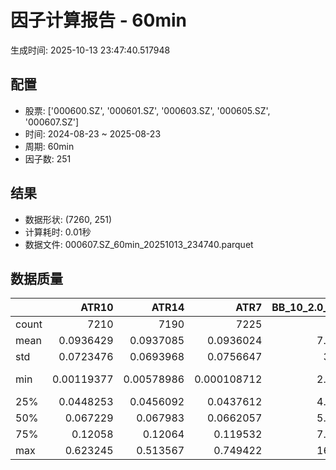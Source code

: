 # 因子计算报告 - 60min

生成时间: 2025-10-13 23:47:40.517948

## 配置

- 股票: ['000600.SZ', '000601.SZ', '000603.SZ', '000605.SZ', '000607.SZ']
- 时间: 2024-08-23 ~ 2025-08-23
- 周期: 60min
- 因子数: 251

## 结果

- 数据形状: (7260, 251)
- 计算耗时: 0.01秒
- 数据文件: 000607.SZ_60min_20251013_234740.parquet

## 数据质量

|       |         ATR10 |         ATR14 |           ATR7 |   BB_10_2.0_Lower |   BB_10_2.0_Middle |   BB_10_2.0_Upper |   BB_10_2.0_Width |   BB_15_2.0_Lower |   BB_15_2.0_Middle |   BB_15_2.0_Upper |   BB_15_2.0_Width |   BB_20_2.0_Lower |   BB_20_2.0_Middle |   BB_20_2.0_Upper |   BB_20_2.0_Width |    BOLB_20 |      CCI10 |      CCI14 |      CCI20 |      EMA12 |      EMA15 |      EMA20 |       EMA3 |       EMA5 |       EMA8 |    FIXLB10 |     FIXLB3 |     FIXLB5 |     FIXLB8 |     FMAX10 |     FMAX15 |     FMAX20 |      FMAX5 |    FMEAN10 |    FMEAN15 |    FMEAN20 |     FMEAN5 |     FMIN10 |     FMIN15 |     FMIN20 |      FMIN5 |     FSTD10 |     FSTD15 |     FSTD20 |      FSTD5 |    LEXLB10 |     LEXLB3 |     LEXLB5 |     LEXLB8 |       MA10 |       MA15 |       MA20 |        MA3 |        MA5 |        MA8 |          MACD |   MACD_12_26_9 |   MACD_6_13_4 |   MACD_8_17_5 |      MACD_HIST |   MACD_SIGNAL |   MEANLB10 |    MEANLB3 |    MEANLB5 |    MEANLB8 |       MSTD10 |       MSTD15 |        MSTD5 |     Momentum1 |    Momentum10 |    Momentum12 |    Momentum15 |    Momentum20 |     Momentum3 |     Momentum5 |     Momentum8 |              OBV |   OBV_SMA10 |   OBV_SMA15 |   OBV_SMA20 |   OBV_SMA5 |   Position10 |   Position12 |   Position15 |   Position20 |   Position25 |   Position30 |   Position5 |   Position8 |       RAND |     RANDNX |      RANDX |      RPROB |    RPROBCX |    RPROBNX |     RPROBX |        RSI |     RSI10 |      RSI14 |      RSI7 |       STCX |         STOCH |    STOCH_10_14 |    STOCH_14_20 |     STOCH_7_10 |        STX |   TA_ADXR_14 |   TA_ADX_14 |   TA_APO_fastperiod12_matype0_slowperiod26 |   TA_AROONOSC_14 |   TA_AROON_14_down |   TA_AROON_14_up |   TA_CCI_14 |   TA_CDL2CROWS |   TA_CDL3BLACKCROWS |   TA_CDL3INSIDE |   TA_CDL3LINESTRIKE |   TA_CDL3OUTSIDE |   TA_CDL3STARSINSOUTH |   TA_CDL3WHITESOLDIERS |   TA_CDLABANDONEDBABY |   TA_CDLADVANCEBLOCK |   TA_CDLBELTHOLD |   TA_CDLBREAKAWAY |   TA_CDLCLOSINGMARUBOZU |   TA_CDLCONCEALBABYSWALL |   TA_CDLCOUNTERATTACK |   TA_CDLDARKCLOUDCOVER |   TA_CDLDOJI |   TA_CDLDOJISTAR |   TA_CDLDRAGONFLYDOJI |   TA_CDLENGULFING |   TA_CDLEVENINGDOJISTAR |   TA_CDLEVENINGSTAR |   TA_CDLGAPSIDESIDEWHITE |   TA_CDLGRAVESTONEDOJI |   TA_CDLHAMMER |   TA_CDLHANGINGMAN |   TA_CDLHARAMI |   TA_CDLHARAMICROSS |   TA_CDLHIGHWAVE |   TA_CDLHIKKAKE |   TA_CDLHOMINGPIGEON |   TA_CDLIDENTICAL3CROWS |   TA_CDLINNECK |   TA_CDLINVERTEDHAMMER |   TA_CDLKICKING |   TA_CDLKICKINGBYLENGTH |   TA_CDLLADDERBOTTOM |   TA_CDLLONGLEGGEDDOJI |   TA_CDLLONGLINE |   TA_CDLMARUBOZU |   TA_CDLMATCHINGLOW |   TA_CDLMATHOLD |   TA_CDLMORNINGDOJISTAR |   TA_CDLMORNINGSTAR |   TA_CDLONNECK |   TA_CDLPIERCING |   TA_CDLRICKSHAWMAN |   TA_CDLRISEFALL3METHODS |   TA_CDLSEPARATINGLINES |   TA_CDLSHOOTINGSTAR |   TA_CDLSHORTLINE |   TA_CDLSPINNINGTOP |   TA_CDLSTALLEDPATTERN |   TA_CDLSTICKSANDWICH |   TA_CDLTAKURI |   TA_CDLTASUKIGAP |   TA_CDLTHRUSTING |   TA_CDLTRISTAR |   TA_CDLUNIQUE3RIVER |   TA_CDLUPSIDEGAP2CROWS |   TA_CDLXSIDEGAP3METHODS |   TA_DEMA_10 |   TA_DEMA_20 |   TA_DEMA_5 |   TA_DX_14 |   TA_EMA_10 |   TA_EMA_20 |   TA_EMA_30 |   TA_EMA_5 |   TA_EMA_60 |   TA_KAMA_10 |   TA_KAMA_20 |   TA_MFI_14 |   TA_MIDPRICE_10 |   TA_MIDPRICE_20 |   TA_MIDPRICE_5 |   TA_MOM_10 |   TA_ROCP_10 |   TA_ROCR100_10 |   TA_ROCR_10 |   TA_ROC_10 |   TA_RSI_14 |     TA_SAR |   TA_SMA_10 |   TA_SMA_20 |   TA_SMA_30 |   TA_SMA_5 |   TA_SMA_60 |   TA_STOCHF_D |   TA_STOCHF_K |   TA_STOCHRSI_fastd_period3_fastk_period5_timeperiod14_D |   TA_STOCHRSI_fastd_period3_fastk_period5_timeperiod14_K |   TA_STOCH_D |   TA_STOCH_K |   TA_T3_10 |   TA_T3_20 |    TA_T3_5 |   TA_TEMA_10 |   TA_TEMA_20 |   TA_TEMA_5 |   TA_TRIMA_10 |   TA_TRIMA_20 |   TA_TRIMA_5 |   TA_TRIX_14 |   TA_ULTOSC_timeperiod17_timeperiod214_timeperiod328 |   TA_WILLR_14 |   TA_WMA_10 |   TA_WMA_20 |   TA_WMA_5 |    TRENDLB10 |      TRENDLB3 |     TRENDLB5 |     TRENDLB8 |      Trend10 |      Trend12 |      Trend15 |      Trend20 |     Trend25 |       Trend5 |       Trend8 |     VWAP10 |     VWAP15 |     VWAP20 |     VWAP25 |     VWAP30 |   Volume_Momentum10 |   Volume_Momentum15 |   Volume_Momentum20 |   Volume_Momentum25 |   Volume_Momentum30 |   Volume_Ratio10 |   Volume_Ratio15 |   Volume_Ratio20 |   Volume_Ratio25 |   Volume_Ratio30 |   WILLR14 |   WILLR18 |   WILLR21 |    WILLR9 |
|:------|--------------:|--------------:|---------------:|------------------:|-------------------:|------------------:|------------------:|------------------:|-------------------:|------------------:|------------------:|------------------:|-------------------:|------------------:|------------------:|-----------:|-----------:|-----------:|-----------:|-----------:|-----------:|-----------:|-----------:|-----------:|-----------:|-----------:|-----------:|-----------:|-----------:|-----------:|-----------:|-----------:|-----------:|-----------:|-----------:|-----------:|-----------:|-----------:|-----------:|-----------:|-----------:|-----------:|-----------:|-----------:|-----------:|-----------:|-----------:|-----------:|-----------:|-----------:|-----------:|-----------:|-----------:|-----------:|-----------:|--------------:|---------------:|--------------:|--------------:|---------------:|--------------:|-----------:|-----------:|-----------:|-----------:|-------------:|-------------:|-------------:|--------------:|--------------:|--------------:|--------------:|--------------:|--------------:|--------------:|--------------:|-----------------:|------------:|------------:|------------:|-----------:|-------------:|-------------:|-------------:|-------------:|-------------:|-------------:|------------:|------------:|-----------:|-----------:|-----------:|-----------:|-----------:|-----------:|-----------:|-----------:|----------:|-----------:|----------:|-----------:|--------------:|---------------:|---------------:|---------------:|-----------:|-------------:|------------:|-------------------------------------------:|-----------------:|-------------------:|-----------------:|------------:|---------------:|--------------------:|----------------:|--------------------:|-----------------:|----------------------:|-----------------------:|----------------------:|---------------------:|-----------------:|------------------:|------------------------:|-------------------------:|----------------------:|-----------------------:|-------------:|-----------------:|----------------------:|------------------:|------------------------:|--------------------:|-------------------------:|-----------------------:|---------------:|-------------------:|---------------:|--------------------:|-----------------:|----------------:|---------------------:|------------------------:|---------------:|-----------------------:|----------------:|------------------------:|---------------------:|-----------------------:|-----------------:|-----------------:|--------------------:|----------------:|------------------------:|--------------------:|---------------:|-----------------:|--------------------:|-------------------------:|------------------------:|---------------------:|------------------:|--------------------:|-----------------------:|----------------------:|---------------:|------------------:|------------------:|----------------:|---------------------:|------------------------:|-------------------------:|-------------:|-------------:|------------:|-----------:|------------:|------------:|------------:|-----------:|------------:|-------------:|-------------:|------------:|-----------------:|-----------------:|----------------:|------------:|-------------:|----------------:|-------------:|------------:|------------:|-----------:|------------:|------------:|------------:|-----------:|------------:|--------------:|--------------:|---------------------------------------------------------:|---------------------------------------------------------:|-------------:|-------------:|-----------:|-----------:|-----------:|-------------:|-------------:|------------:|--------------:|--------------:|-------------:|-------------:|-----------------------------------------------------:|--------------:|------------:|------------:|-----------:|-------------:|--------------:|-------------:|-------------:|-------------:|-------------:|-------------:|-------------:|------------:|-------------:|-------------:|-----------:|-----------:|-----------:|-----------:|-----------:|--------------------:|--------------------:|--------------------:|--------------------:|--------------------:|-----------------:|-----------------:|-----------------:|-----------------:|-----------------:|----------:|----------:|----------:|----------:|
| count | 7210          | 7190          | 7225           |        7215       |         7215       |        7215       |        7215       |        7190       |         7190       |        7190       |        7190       |        7165       |         7165       |        7165       |        7165       | 7260       | 7170       | 7130       | 7070       | 7260       | 7260       | 7260       | 7260       | 7260       | 7260       | 7260       | 7260       | 7260       | 7260       | 7215       | 7190       | 7165       | 7240       | 7260       | 7260       | 7260       | 7260       | 7260       | 7260       | 7260       | 7260       | 7260       | 7260       | 7260       | 7260       | 7260       | 7260       | 7260       | 7260       | 7215       | 7190       | 7165       | 7250       | 7240       | 7225       | 7095          |  7095          | 7185          | 7160          | 7095           | 7095          | 7260       | 7260       | 7260       | 7260       | 7215         | 7190         | 7240         | 7210          | 7210          | 7210          | 7210          | 7210          | 7210          | 7210          | 7210          |   7260           |  7215       |  7190       |  7165       | 7240       |  7215        |  7205        |  7190        |  7165        |  7140        |  7115        | 7240        | 7225        | 7260       | 7260       | 7260       | 7260       | 7260       | 7260       | 7260       | 7190       | 7210      | 7190       | 7225      | 7260       | 7175          | 7085           | 7005           | 7140           | 7260       |   7125       |  7125       |                                 7205       |       7260       |         7260       |       7260       |  7130       |           7260 |                7260 |    7260         |        7260         |        7260      |          7245         |           7260         |          7260         |          7260        |      7260        |              7260 |            7260         |                     7260 |            7260       |           7260         |    7260      |      7260        |            7260       |        7260       |             7260        |         7260        |              7260        |             7260       |      7260      |        7260        |     7260       |         7260        |       7260       |      7260       |         7260         |            7260         |   7260         |            7260        |            7260 |                    7260 |         7260         |              7260      |       7260       |     7260         |          7260       |            7260 |             7260        |         7260        |   7260         |     7260         |          7260       |             7260         |             7260        |          7260        |         7260      |          7260       |            7260        |           7260        |     7260       |      7260         |      7260         |    7260         |         7260         |                    7260 |             7260         |   7260       |   7260       |  7260       | 7260       |  7260       |  7260       |  7260       | 7260       |  7260       |   7215       |   7165       |  7260       |       7260       |       7260       |      7260       |  7260       |   7260       |      7260       |   7260       | 7210        |  7190       | 7260       |  7215       |  7165       |  7115       | 7240       |  6965       |    7260       |    7260       |                                               7260       |                                               7260       |   7260       |   7260       | 7260       | 7260       | 7260       |   7260       |   7260       |  7260       |    7215       |    7165       |   7240       |   7260       |                                           7260       |     7195      |  7215       |  7165       | 7240       | 7215         | 7250          | 7240         | 7225         | 7215         | 7205         | 7190         | 7165         | 7140        | 7240         | 7225         | 7165       | 7165       | 7165       | 7165       | 7165       |       7210          |       7210          |       7210          |       7210          |       7210          |       7260       |       7260       |       7260       |       7260       |       7260       | 7195      | 7175      | 7160      | 7220      |
| mean  |    0.0936429  |    0.0937085  |    0.0936024   |           7.10084 |            7.11769 |           7.13455 |           7.11769 |           7.09792 |            7.11907 |           7.14023 |           7.11907 |           7.09575 |            7.12061 |           7.14546 |           7.12061 |    7.11529 |    5.35081 |    6.73206 |    8.0557  |    7.10366 |    7.10055 |    7.0954  |    7.11315 |    7.11103 |    7.10785 |    7.11529 |    7.11529 |    7.11529 |    7.11529 |    7.11769 |    7.11907 |    7.12061 |    7.11634 |    7.11529 |    7.11529 |    7.11529 |    7.11529 |    7.11529 |    7.11529 |    7.11529 |    7.11529 |    7.11529 |    7.11529 |    7.11529 |    7.11529 |    7.11529 |    7.11529 |    7.11529 |    7.11529 |    7.11769 |    7.11907 |    7.12061 |    7.1158  |    7.11634 |    7.11716 |    0.0149095  |     0.0149095  |    0.00747957 |    0.00959855 |    0.000168729 |    0.0147408  |    7.11529 |    7.11529 |    7.11529 |    7.11529 |    0.0888331 |    0.109502  |    0.0619864 |    0.00410402 |    0.00410402 |    0.00410402 |    0.00410402 |    0.00410402 |    0.00410402 |    0.00410402 |    0.00410402 |      1.16107e+06 |     7.11769 |     7.11907 |     7.12061 |    7.11634 |     0.488998 |     0.488225 |     0.488263 |     0.488449 |     0.487799 |     0.487936 |    0.48859  |    0.488935 |    7.11529 |    7.11529 |    7.11529 |    7.11529 |    7.11529 |    7.11529 |    7.11529 |   51.4872  |   51.4662 |   51.4872  |   51.4212 |    7.11529 |   48.8327     |   48.8615      |   48.5861      |   48.9481      |    7.11529 |     26.4347  |    26.4347  |                                    7.11823 |          7.11529 |            7.11529 |          7.11529 |     6.73206 |              0 |                   0 |      -0.0964187 |           0.0275482 |          -1.4876 |            51.1043    |              0.0275482 |             0.0413223 |            -0.330579 |        -0.606061 |                 0 |               0.0688705 |                        0 |               0       |             -0.0275482 |      31.4325 |        -0.330579 |               1.76309 |          -5.09917 |               -0.316804 |           -0.344353 |                 0.399449 |                1.19835 |         1.9146 |          -0.867769 |       -0.38843 |           -0.873278 |          6.68044 |         2.09366 |            0.0550964 |              -0.0275482 |     -0.0137741 |               0.413223 |               0 |                       0 |            0.0688705 |                12.4242 |         -1.21212 |       -0.0688705 |             1.44628 |               0 |                0.247934 |            0.344353 |     -0.0413223 |        0.0275482 |             8.12672 |               -0.0137741 |               -0.647383 |            -0.165289 |           20.4683 |             6.37741 |              -0.220386 |              0.110193 |        1.68044 |        -0.0137741 |        -0.0688705 |       0.0413223 |            0.0275482 |                       0 |               -0.0688705 |      7.10575 |      7.0954  |     7.11103 |    7.11529 |     7.10575 |     7.0954  |     7.08519 |    7.11103 |     7.0548  |      7.11769 |      7.12061 |     7.11529 |          7.11529 |          7.11529 |         7.11529 |     7.11529 |      7.11529 |         7.11529 |      7.11529 |    0.410402 |    51.4872  |    7.11529 |     7.11769 |     7.12061 |     7.12393 |    7.11634 |     7.13461 |       7.11529 |       7.11529 |                                                  7.11529 |                                                  7.11529 |      7.11529 |      7.11529 |    7.11529 |    7.11529 |    7.11529 |      7.10575 |      7.0954  |     7.11103 |       7.11769 |       7.12061 |      7.11634 |      7.11529 |                                              7.11529 |      -50.7254 |     7.11769 |     7.12061 |    7.11634 |    0.0574158 |   -0.00126224 |    0.0188328 |    0.0442898 |    0.0574158 |    0.0683962 |    0.0787514 |    0.0990387 |    0.11642  |    0.0188328 |    0.0442898 |    7.08758 |    7.08758 |    7.08758 |    7.08758 |    7.08758 |          0.00410402 |          0.00410402 |          0.00410402 |          0.00410402 |          0.00410402 |          7.11529 |          7.11529 |          7.11529 |          7.11529 |          7.11529 |  -50.7254 |  -50.7355 |  -50.7595 |  -50.509  |
| std   |    0.0723476  |    0.0693968  |    0.0756647   |           3.6659  |            3.67443 |           3.68304 |           3.67443 |           3.66213 |            3.6727  |           3.68339 |           3.6727  |           3.65864 |            3.67096 |           3.68345 |           3.67096 |    3.67769 |   88.3868  |   90.5334  |   93.3092  |    3.66926 |    3.66705 |    3.6634  |    3.67595 |    3.67445 |    3.67223 |    3.67769 |    3.67769 |    3.67769 |    3.67769 |    3.67443 |    3.6727  |    3.67096 |    3.67608 |    3.67769 |    3.67769 |    3.67769 |    3.67769 |    3.67769 |    3.67769 |    3.67769 |    3.67769 |    3.67769 |    3.67769 |    3.67769 |    3.67769 |    3.67769 |    3.67769 |    3.67769 |    3.67769 |    3.67443 |    3.6727  |    3.67096 |    3.67678 |    3.67608 |    3.6751  |    0.119306   |     0.119306   |    0.0840212  |    0.094743   |    0.0356766   |    0.11244    |    3.67769 |    3.67769 |    3.67769 |    3.67769 |    0.101061  |    0.122823  |    0.079899  |    0.0411599  |    0.0411599  |    0.0411599  |    0.0411599  |    0.0411599  |    0.0411599  |    0.0411599  |    0.0411599  |      2.23396e+06 |     3.67443 |     3.6727  |     3.67096 |    3.67608 |     0.303503 |     0.301646 |     0.301232 |     0.300644 |     0.299363 |     0.298593 |    0.310463 |    0.305053 |    3.67769 |    3.67769 |    3.67769 |    3.67769 |    3.67769 |    3.67769 |    3.67769 |   13.5658  |   15.7698 |   13.5658  |   18.5015 |    3.67769 |   28.205      |   19.8471      |   19.6203      |   20.2967      |    3.67769 |     10.8029  |    10.8029  |                                    3.67375 |          3.67769 |            3.67769 |          3.67769 |    90.5334  |              0 |                   0 |       7.87291   |           2.34726   |          15.2308 |            26.8913    |              1.65965   |             3.10508   |             5.74048  |        35.1278   |                 0 |              31.6467    |                        0 |               2.34742 |              1.65965   |      46.4278 |        14.9353   |              13.1615  |          31.8862  |                5.62     |            5.85845  |                 8.53541  |               10.8819  |        13.7048 |           9.27554  |       29.5069  |           21.1283   |         32.5396  |        38.6224  |            2.34678   |               1.65965   |      1.17363   |               6.41539  |               0 |                       0 |            2.6236    |                32.9881 |         35.9649  |       19.1785    |            11.9397  |               0 |                4.97346  |            5.85845  |      2.03251   |        1.65965   |            27.3264  |                1.17363   |                8.68037  |             4.0625   |           53.5017 |            38.1316  |               4.68967  |              3.31793  |       12.8547  |         2.03288   |         2.6236    |       4.23168   |            1.65965   |                       0 |                3.52046   |      3.67074 |      3.6634  |     3.67445 |    3.67769 |     3.67074 |     3.6634  |     3.65626 |    3.67445 |     3.63588 |      3.67443 |      3.67096 |     3.67769 |          3.67769 |          3.67769 |         3.67769 |     3.67769 |      3.67769 |         3.67769 |      3.67769 |    4.11599  |    13.5658  |    3.67769 |     3.67443 |     3.67096 |     3.6676  |    3.67608 |     3.6585  |       3.67769 |       3.67769 |                                                  3.67769 |                                                  3.67769 |      3.67769 |      3.67769 |    3.67769 |    3.67769 |    3.67769 |      3.67074 |      3.6634  |     3.67445 |       3.67443 |       3.67096 |      3.67608 |      3.67769 |                                              3.67769 |       30.127  |     3.67443 |     3.67096 |    3.67608 |    1.19285   |    0.848702   |    1.02786   |    1.14728   |    1.19285   |    1.2294    |    1.25675   |    1.30086   |    1.33051  |    1.02786   |    1.14728   |    3.68824 |    3.68824 |    3.68824 |    3.68824 |    3.68824 |          0.0411599  |          0.0411599  |          0.0411599  |          0.0411599  |          0.0411599  |          3.67769 |          3.67769 |          3.67769 |          3.67769 |          3.67769 |   30.127  |   30.0889 |   30.0543 |   30.4334 |
| min   |    0.00119377 |    0.00578986 |    0.000108712 |           2.89746 |            2.902   |           2.90654 |           2.902   |           2.90713 |            2.91267 |           2.9182  |           2.91267 |           2.9119  |            2.917   |           2.9221  |           2.917   |    2.87    | -370.637   | -355.266   | -425.399   |    2.90485 |    2.91066 |    2.91816 |    2.88244 |    2.88755 |    2.89561 |    2.87    |    2.87    |    2.87    |    2.87    |    2.902   |    2.91267 |    2.917   |    2.884   |    2.87    |    2.87    |    2.87    |    2.87    |    2.87    |    2.87    |    2.87    |    2.87    |    2.87    |    2.87    |    2.87    |    2.87    |    2.87    |    2.87    |    2.87    |    2.87    |    2.902   |    2.91267 |    2.917   |    2.88    |    2.884   |    2.89625 |   -0.795742   |    -0.795742   |   -0.55841    |   -0.643158   |   -0.345365    |   -0.708625   |    2.87    |    2.87    |    2.87    |    2.87    |    0         |    0         |    0         |   -0.190476   |   -0.190476   |   -0.190476   |   -0.190476   |   -0.190476   |   -0.190476   |   -0.190476   |   -0.190476   |     -3.06392e+06 |     2.902   |     2.91267 |     2.917   |    2.884   |     0        |     0        |     0        |     0        |     0        |     0        |    0        |    0        |    2.87    |    2.87    |    2.87    |    2.87    |    2.87    |    2.87    |    2.87    |    8.07401 |    3.9933 |    8.07401 |    1.4452 |    2.87    |   -1.7053e-13 |   -1.01506e-13 |    3.69482e-14 |   -5.04485e-14 |    2.87    |      8.17821 |     8.17821 |                                    2.90833 |          2.87    |            2.87    |          2.87    |  -355.266   |              0 |                   0 |    -100         |        -100         |        -100      |             0.0211795 |              0         |          -100         |          -100        |      -100        |                 0 |            -100         |                        0 |            -100       |           -100         |       0      |      -100        |               0       |        -100       |             -100        |         -100        |              -100        |                0       |         0      |        -100        |     -100       |         -100        |       -100       |      -200       |            0         |            -100         |   -100         |               0        |               0 |                       0 |            0         |                 0      |       -100       |     -100         |             0       |               0 |                0        |            0        |   -100         |        0         |             0       |             -100         |             -100        |          -100        |         -100      |          -100       |            -100        |              0        |        0       |      -100         |      -100         |    -100         |            0         |                       0 |             -100         |      2.90045 |      2.91816 |     2.88755 |    2.87    |     2.90045 |     2.91816 |     2.92979 |    2.88755 |     2.94827 |      2.902   |      2.917   |     2.87    |          2.87    |          2.87    |         2.87    |     2.87    |      2.87    |         2.87    |      2.87    |  -19.0476   |     8.07401 |    2.87    |     2.902   |     2.917   |     2.93533 |    2.884   |     3.0085  |       2.87    |       2.87    |                                                  2.87    |                                                  2.87    |      2.87    |      2.87    |    2.87    |    2.87    |    2.87    |      2.90045 |      2.91816 |     2.88755 |       2.902   |       2.917   |      2.884   |      2.87    |                                              2.87    |     -100      |     2.902   |     2.917   |    2.884   |   -2.79971   |   -1.1547     |   -1.78885   |   -2.44915   |   -2.79971   |   -3.06066   |   -3.39505   |   -3.9236    |   -4.04127  |   -1.78885   |   -2.44915   |    0       |    0       |    0       |    0       |    0       |         -0.190476   |         -0.190476   |         -0.190476   |         -0.190476   |         -0.190476   |          2.87    |          2.87    |          2.87    |          2.87    |          2.87    | -100      | -100      | -100      | -100      |
| 25%   |    0.0448253  |    0.0456092  |    0.0437612   |           4.30474 |            4.3195  |           4.33152 |           4.3195  |           4.30495 |            4.318   |           4.33228 |           4.318   |           4.29723 |            4.313   |           4.33133 |           4.313   |    4.32    |  -56.9713  |  -54.4425  |  -53.1817  |    4.31567 |    4.31444 |    4.31021 |    4.31883 |    4.32271 |    4.31825 |    4.32    |    4.32    |    4.32    |    4.32    |    4.3195  |    4.318   |    4.313   |    4.324   |    4.32    |    4.32    |    4.32    |    4.32    |    4.32    |    4.32    |    4.32    |    4.32    |    4.32    |    4.32    |    4.32    |    4.32    |    4.32    |    4.32    |    4.32    |    4.32    |    4.3195  |    4.318   |    4.313   |    4.32333 |    4.324   |    4.32125 |   -0.0317087  |    -0.0317087  |   -0.0226268  |   -0.0262454  |   -0.0100915   |   -0.0302622  |    4.32    |    4.32    |    4.32    |    4.32    |    0.0313404 |    0.0389994 |    0.0194936 |   -0.0146751  |   -0.0146751  |   -0.0146751  |   -0.0146751  |   -0.0146751  |   -0.0146751  |   -0.0146751  |   -0.0146751  |  25470           |     4.3195  |     4.318   |     4.313   |    4.324   |     0.222222 |     0.222222 |     0.222222 |     0.222222 |     0.222222 |     0.222222 |    0.214286 |    0.222222 |    4.32    |    4.32    |    4.32    |    4.32    |    4.32    |    4.32    |    4.32    |   42.2624  |   40.4732 |   42.2624  |   38.0988 |    4.32    |   23.3947     |   34.0404      |   33.0793      |   34.003       |    4.32    |     18.638   |    18.638   |                                    4.31917 |          4.32    |            4.32    |          4.32    |   -54.4425  |              0 |                   0 |       0         |           0         |           0      |            29.46      |              0         |             0         |             0        |         0        |                 0 |               0         |                        0 |               0       |              0         |       0      |         0        |               0       |           0       |                0        |            0        |                 0        |                0       |         0      |           0        |        0       |            0        |          0       |         0       |            0         |               0         |      0         |               0        |               0 |                       0 |            0         |                 0      |          0       |        0         |             0       |               0 |                0        |            0        |      0         |        0         |             0       |                0         |                0        |             0        |            0      |             0       |               0        |              0        |        0       |         0         |         0         |       0         |            0         |                       0 |                0         |      4.31818 |      4.31021 |     4.32271 |    4.32    |     4.31818 |     4.31021 |     4.31027 |    4.32271 |     4.28944 |      4.3195  |      4.313   |     4.32    |          4.32    |          4.32    |         4.32    |     4.32    |      4.32    |         4.32    |      4.32    |   -1.46751  |    42.2624  |    4.32    |     4.3195  |     4.313   |     4.31733 |    4.324   |     4.32217 |       4.32    |       4.32    |                                                  4.32    |                                                  4.32    |      4.32    |      4.32    |    4.32    |    4.32    |    4.32    |      4.31818 |      4.31021 |     4.32271 |       4.3195  |       4.313   |      4.324   |      4.32    |                                              4.32    |      -77.4002 |     4.3195  |     4.313   |    4.324   |   -0.960693  |   -0.872871   |   -0.900671  |   -0.955248  |   -0.960693  |   -0.960075  |   -0.954966  |   -0.961903  |   -0.946212 |   -0.900671  |   -0.955248  |    4.32494 |    4.32494 |    4.32494 |    4.32494 |    4.32494 |         -0.0146751  |         -0.0146751  |         -0.0146751  |         -0.0146751  |         -0.0146751  |          4.32    |          4.32    |          4.32    |          4.32    |          4.32    |  -77.4002 |  -77.2727 |  -77.3585 |  -77.2727 |
| 50%   |    0.067229   |    0.067983   |    0.0662057   |           5.55696 |            5.567   |           5.58665 |           5.567   |           5.55532 |            5.57133 |           5.58819 |           5.57133 |           5.55545 |            5.5745  |           5.59283 |           5.5745  |    5.57    |    4.3215  |    4.48493 |    4.22029 |    5.56151 |    5.56135 |    5.55358 |    5.57145 |    5.56965 |    5.56729 |    5.57    |    5.57    |    5.57    |    5.57    |    5.567   |    5.57133 |    5.5745  |    5.57    |    5.57    |    5.57    |    5.57    |    5.57    |    5.57    |    5.57    |    5.57    |    5.57    |    5.57    |    5.57    |    5.57    |    5.57    |    5.57    |    5.57    |    5.57    |    5.57    |    5.567   |    5.57133 |    5.5745  |    5.57333 |    5.57    |    5.56875 |    0.00664667 |     0.00664667 |    0.00176567 |    0.00298594 |    0.000432884 |    0.00683142 |    5.57    |    5.57    |    5.57    |    5.57    |    0.0541705 |    0.0675983 |    0.0363318 |    0.00132188 |    0.00132188 |    0.00132188 |    0.00132188 |    0.00132188 |    0.00132188 |    0.00132188 |    0.00132188 | 524208           |     5.567   |     5.57133 |     5.5745  |    5.57    |     0.487179 |     0.487179 |     0.48     |     0.475806 |     0.483098 |     0.487805 |    0.5      |    0.488372 |    5.57    |    5.57    |    5.57    |    5.57    |    5.57    |    5.57    |    5.57    |   51.1523  |   51.1567 |   51.1523  |   51.1361 |    5.57    |   48.4266     |   48.2653      |   47.8476      |   48.3909      |    5.57    |     23.8885  |    23.8885  |                                    5.56833 |          5.57    |            5.57    |          5.57    |     4.48493 |              0 |                   0 |       0         |           0         |           0      |            51.2785    |              0         |             0         |             0        |         0        |                 0 |               0         |                        0 |               0       |              0         |       0      |         0        |               0       |           0       |                0        |            0        |                 0        |                0       |         0      |           0        |        0       |            0        |          0       |         0       |            0         |               0         |      0         |               0        |               0 |                       0 |            0         |                 0      |          0       |        0         |             0       |               0 |                0        |            0        |      0         |        0         |             0       |                0         |                0        |             0        |            0      |             0       |               0        |              0        |        0       |         0         |         0         |       0         |            0         |                       0 |                0         |      5.56345 |      5.55358 |     5.56965 |    5.57    |     5.56345 |     5.55358 |     5.5337  |    5.56965 |     5.4719  |      5.567   |      5.5745  |     5.57    |          5.57    |          5.57    |         5.57    |     5.57    |      5.57    |         5.57    |      5.57    |    0.132188 |    51.1523  |    5.57    |     5.567   |     5.5745  |     5.57067 |    5.57    |     5.573   |       5.57    |       5.57    |                                                  5.57    |                                                  5.57    |      5.57    |      5.57    |    5.57    |    5.57    |    5.57    |      5.56345 |      5.55358 |     5.56965 |       5.567   |       5.5745  |      5.57    |      5.57    |                                              5.57    |      -51.4851 |     5.567   |     5.5745  |    5.57    |    0.0709079 |    0          |    0         |    0.0691478 |    0.0709079 |    0.065369  |    0.06656   |    0.0915103 |    0.113044 |    0         |    0.0691478 |    5.5746  |    5.5746  |    5.5746  |    5.5746  |    5.5746  |          0.00132188 |          0.00132188 |          0.00132188 |          0.00132188 |          0.00132188 |          5.57    |          5.57    |          5.57    |          5.57    |          5.57    |  -51.4851 |  -51.7241 |  -51.8519 |  -50      |
| 75%   |    0.12058    |    0.12064    |    0.119532    |           7.68117 |            7.6975  |           7.71208 |           7.6975  |           7.66782 |            7.69033 |           7.70942 |           7.69033 |           7.67001 |            7.69    |           7.71302 |           7.69    |    7.7     |   65.2543  |   64.952   |   66.2565  |    7.68369 |    7.67988 |    7.67365 |    7.69895 |    7.69928 |    7.68727 |    7.7     |    7.7     |    7.7     |    7.7     |    7.6975  |    7.69033 |    7.69    |    7.7025  |    7.7     |    7.7     |    7.7     |    7.7     |    7.7     |    7.7     |    7.7     |    7.7     |    7.7     |    7.7     |    7.7     |    7.7     |    7.7     |    7.7     |    7.7     |    7.7     |    7.6975  |    7.69033 |    7.69    |    7.7     |    7.7025  |    7.70125 |    0.0418756  |     0.0418756  |    0.0269837  |    0.0316441  |    0.0123967   |    0.0417999  |    7.7     |    7.7     |    7.7     |    7.7     |    0.103904  |    0.127263  |    0.0703562 |    0.018041   |    0.018041   |    0.018041   |    0.018041   |    0.018041   |    0.018041   |    0.018041   |    0.018041   |      1.45394e+06 |     7.6975  |     7.69033 |     7.69    |    7.7025  |     0.747664 |     0.75     |     0.75     |     0.75     |     0.74244  |     0.743323 |    0.75     |    0.75     |    7.7     |    7.7     |    7.7     |    7.7     |    7.7     |    7.7     |    7.7     |   59.9534  |   61.8075 |   59.9534  |   64.0899 |    7.7     |   73.5493     |   63.7441      |   63.2932      |   63.4819      |    7.7     |     32.1657  |    32.1657  |                                    7.69083 |          7.7     |            7.7     |          7.7     |    64.952   |              0 |                   0 |       0         |           0         |           0      |            72.3712    |              0         |             0         |             0        |         0        |                 0 |               0         |                        0 |               0       |              0         |     100      |         0        |               0       |           0       |                0        |            0        |                 0        |                0       |         0      |           0        |        0       |            0        |          0       |         0       |            0         |               0         |      0         |               0        |               0 |                       0 |            0         |                 0      |          0       |        0         |             0       |               0 |                0        |            0        |      0         |        0         |             0       |                0         |                0        |             0        |          100      |             0       |               0        |              0        |        0       |         0         |         0         |       0         |            0         |                       0 |                0         |      7.68664 |      7.67365 |     7.69928 |    7.7     |     7.68664 |     7.67365 |     7.66219 |    7.69928 |     7.63803 |      7.6975  |      7.69    |     7.7     |          7.7     |          7.7     |         7.7     |     7.7     |      7.7     |         7.7     |      7.7     |    1.8041   |    59.9534  |    7.7     |     7.6975  |     7.69    |     7.699   |    7.7025  |     7.7015  |       7.7     |       7.7     |                                                  7.7     |                                                  7.7     |      7.7     |      7.7     |    7.7     |    7.7     |    7.7     |      7.68664 |      7.67365 |     7.69928 |       7.6975  |       7.69    |      7.7025  |      7.7     |                                              7.7     |      -25      |     7.6975  |     7.69    |    7.7025  |    1.03905   |    0.872871   |    0.920563  |    0.999118  |    1.03905   |    1.06717   |    1.10331   |    1.12372   |    1.1558   |    0.920563  |    0.999118  |    7.67214 |    7.67214 |    7.67214 |    7.67214 |    7.67214 |          0.018041   |          0.018041   |          0.018041   |          0.018041   |          0.018041   |          7.7     |          7.7     |          7.7     |          7.7     |          7.7     |  -25      |  -24.2834 |  -25      |  -25      |
| max   |    0.623245   |    0.513567   |    0.749422    |          16.5449  |           16.573   |          16.6011  |          16.573   |          16.4864  |           16.5153  |          16.5442  |          16.5153  |          16.4544  |           16.484   |          16.5136  |          16.484   |   16.78    |  666.663   |  933.326   | 1333.32    |   16.5033  |   16.4515  |   16.4014  |   16.7087  |   16.6658  |   16.5941  |   16.78    |   16.78    |   16.78    |   16.78    |   16.573   |   16.5153  |   16.484   |   16.684   |   16.78    |   16.78    |   16.78    |   16.78    |   16.78    |   16.78    |   16.78    |   16.78    |   16.78    |   16.78    |   16.78    |   16.78    |   16.78    |   16.78    |   16.78    |   16.78    |   16.573   |   16.5153  |   16.484   |   16.73    |   16.684   |   16.6125  |    1.01871    |     1.01871    |    0.684893   |    0.783922   |    0.21767     |    0.904848   |   16.78    |   16.78    |   16.78    |   16.78    |    0.89921   |    1.03495   |    0.869816  |    0.289474   |    0.289474   |    0.289474   |    0.289474   |    0.289474   |    0.289474   |    0.289474   |    0.289474   |      9.86357e+06 |    16.573   |    16.5153  |    16.484   |   16.684   |     1        |     1        |     1        |     1        |     1        |     1        |    1        |    1        |   16.78    |   16.78    |   16.78    |   16.78    |   16.78    |   16.78    |   16.78    |   99.6215  |   99.9574 |   99.6215  |   99.9982 |   16.78    |  100          |  100           |  100           |  100           |   16.78    |     65.7889  |    65.7889  |                                   16.5517  |         16.78    |           16.78    |         16.78    |   933.326   |              0 |                   0 |     100         |         100         |         100      |           100         |            100         |           100         |             0        |       100        |                 0 |             100         |                        0 |             100       |              0         |     100      |       100        |             100       |         100       |                0        |            0        |               100        |              100       |       100      |           0        |      100       |          100        |        100       |       200       |          100         |               0         |      0         |             100        |               0 |                       0 |          100         |               100      |        100       |      100         |           100       |               0 |              100        |          100        |      0         |      100         |           100       |                0         |              100        |             0        |          100      |           100       |               0        |            100        |      100       |       100         |         0         |     100         |          100         |                       0 |              100         |     16.5474  |     16.4014  |    16.6658  |   16.78    |    16.5474  |    16.4014  |    16.3082  |   16.6658  |    16.0859  |     16.573   |     16.484   |    16.78    |         16.78    |         16.78    |        16.78    |    16.78    |     16.78    |        16.78    |     16.78    |   28.9474   |    99.6215  |   16.78    |    16.573   |    16.484   |    16.3427  |   16.684   |    16.162   |      16.78    |      16.78    |                                                 16.78    |                                                 16.78    |     16.78    |     16.78    |   16.78    |   16.78    |   16.78    |     16.5474  |     16.4014  |    16.6658  |      16.573   |      16.484   |     16.684   |     16.78    |                                             16.78    |        0      |    16.573   |    16.484   |   16.684   |    2.84605   |    1.1547     |    1.78885   |    2.47487   |    2.84605   |    3.17543   |    3.61478   |    4.24853   |    4.8      |    1.78885   |    2.47487   |   16.4878  |   16.4878  |   16.4878  |   16.4878  |   16.4878  |          0.289474   |          0.289474   |          0.289474   |          0.289474   |          0.289474   |         16.78    |         16.78    |         16.78    |         16.78    |         16.78    |    0      |    0      |    0      |    0      |